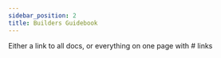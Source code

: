 ```yaml
---
sidebar_position: 2
title: Builders Guidebook
---
```

Either a link to all docs, or everything on one page with # links